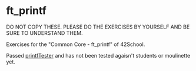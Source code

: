 # ft_printf

DO NOT COPY THESE. PLEASE DO THE EXERCISES BY YOURSELF AND BE SURE TO UNDERSTAND THEM.

Exercises for the "Common Core - ft_printf" of 42School.

Passed [printfTester](https://github.com/Tripouille/printfTester) and has not been tested agaisn't students or moulinette yet.
